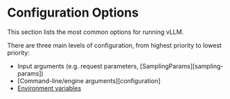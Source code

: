 # Configuration Options

This section lists the most common options for running vLLM.

There are three main levels of configuration, from highest priority to lowest priority:

- Input arguments (e.g. request parameters, [SamplingParams][sampling-params])
- [Command-line/engine arguments][configuration]
- [Environment variables](./env_vars.md)
